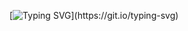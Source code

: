 [![Typing SVG](https://readme-typing-svg.herokuapp.com?font=Fira+Code&size=19&pause=1000&color=0EF700&multiline=true&width=435&lines=Hi!+I+am+a+Java+developer+from+Ukraine;Feel+free+to+check+my+Repositories!)](https://git.io/typing-svg)

